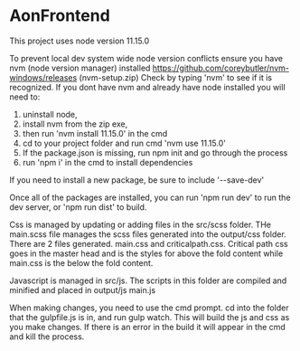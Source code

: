 # AonFrontend

This project uses node version 11.15.0

To prevent local dev system wide node version conflicts ensure you have  nvm (node version manager) installed  https://github.com/coreybutler/nvm-windows/releases (nvm-setup.zip)
Check by typing 'nvm' to see if it is recognized.
If you dont have nvm and already have node installed you will need to:
1. uninstall node, 
2. install nvm from the zip exe, 
3. then run 'nvm install 11.15.0' in the cmd
4. cd to your project folder and run cmd 'nvm use 11.15.0'
5. If the package.json is missing, run npm init and go through the process
5. run 'npm i' in the cmd to install dependencies 

If you need to install a new package, be sure to include '--save-dev'

Once all of the packages are installed, you can run 'npm run dev' to run the dev server, or 'npm run dist' to build.

Css is managed by updating or adding files in the src/scss folder. THe main.scss file manages the scss files generated into the output/css folder. There are 2 files generated. main.css and criticalpath.css. Critical path css goes in the master head and is the styles for above the fold content while main.css is the below the fold content.

Javascript is managed in src/js. The scripts in this folder are compiled and minified and placed in output/js main.js

When making changes, you need to use the cmd prompt. cd into the folder that the gulpfile.js is in, and run gulp watch. This will build the js and css as you make changes. If there is an error in the build it will appear in the cmd and kill the process.